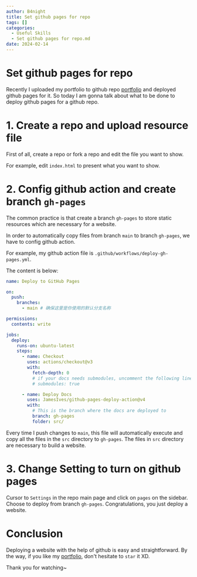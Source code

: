```yaml
---
author: B4night
title: Set github pages for repo
tags: []
categories:
  - Useful Skills
  - Set github pages for repo.md
date: 2024-02-14
---
```


# Set github pages for repo

Recently I uploaded my portfolio to github repo [portfolio](https://github.com/B4night/portfolio) and deployed github pages for it. So today I am gonna talk about what to be done to deploy github pages for a github repo.

# 1. Create a repo and upload resource file

First of all, create a repo or fork a repo and edit the file you want to show.

For example, edit `index.html` to present what you want to show.

# 2. Config github action and create branch `gh-pages`

The common practice is that create a branch `gh-pages` to store static resources which are necessary for a website.

In order to automatically copy files from branch `main` to branch `gh-pages`, we have to config github action.

For example, my github action file is `.github/workflows/deploy-gh-pages.yml`.

The content is below:

```yml
name: Deploy to GitHub Pages

on:
  push:
    branches:
      - main # 确保这里是你使用的默认分支名称

permissions:
  contents: write

jobs:
  deploy:
    runs-on: ubuntu-latest
    steps:
      - name: Checkout
        uses: actions/checkout@v3
        with:
          fetch-depth: 0
          # if your docs needs submodules, uncomment the following line
          # submodules: true

      - name: Deploy Docs
        uses: JamesIves/github-pages-deploy-action@v4
        with:
          # This is the branch where the docs are deployed to
          branch: gh-pages
          folder: src/
```

Every time I push changes to `main`, this file will automatically execute  and copy all the files in the `src` directory to `gh-pages`. The files in `src` directory are necessary to build a website.

# 3. Change Setting to turn on github pages

Cursor to `Settings` in the repo main page and click on `pages` on the sidebar. Choose to deploy from branch `gh-pages`. Congratulations, you just deploy a website.

# Conclusion

Deploying a website with the help of github is easy and straightforward. By the way, if you like my [portfolio](https://b4night.github.io/portfolio/), don't hesitate to `star` it XD.

Thank you for watching\~
